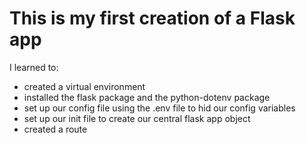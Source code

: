 <h1> This is my first creation of a Flask app</h1>
<p>I learned to:</p>
<ul>
<li>created a virtual environment</li>
<li>installed the flask package and the python-dotenv package</li>
<li>set up our config file using the .env file to hid our config variables</li>
<li>set up our init file to create our central flask app object</li>
<li>created a route</li>